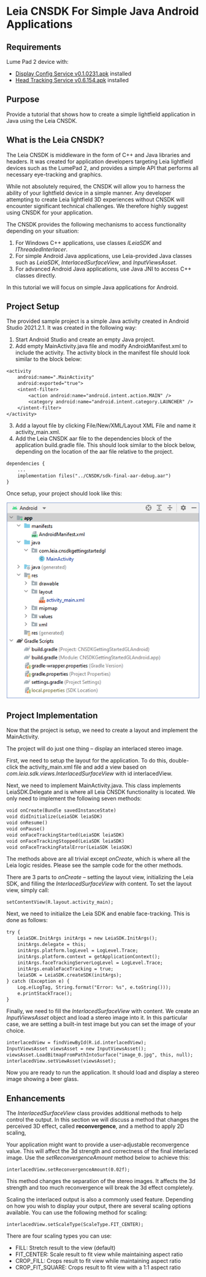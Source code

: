 # Leia CNSDK For Simple Java Android Applications

## Requirements
Lume Pad 2 device with:

* [Display Config Service v0.1.0231.apk](https://drive.google.com/file/d/1oAsbjSmQ6gkDQ85HVxV3-ZL4wbvI0_gp/view) installed
* [Head Tracking Service v0.6.154.apk](https://drive.google.com/file/d/1Ixr3rBLaRdiTM6PZAbhapjq12GBM2nXd/view) installed

## Purpose
Provide a tutorial that shows how to create a simple lightfield application in Java using the Leia CNSDK.


## What is the Leia CNSDK?

The Leia CNSDK is middleware in the form of C++ and Java libraries and headers. It was created for application developers targeting Leia lightfield devices such as the LumePad 2, and provides a simple API that performs all necessary eye-tracking and graphics.

While not absolutely required, the CNSDK will allow you to harness the ability of your lightfield device in a simple manner. Any developer attempting to create Leia lightfield 3D experiences without CNSDK will encounter significant technical challenges. We therefore highly suggest using CNSDK for your application.

The CNSDK provides the following mechanisms to access functionality depending on your situation:

1. For Windows C++ applications, use classes *ILeiaSDK* and *IThreadedInterlacer*.
2. For simple Android Java applications, use Leia-provided Java classes such as *LeiaSDK*, *InterlacedSurfaceView*, and *InputViewsAsset*.
3. For advanced Android Java applications, use Java JNI to access C++ classes directly.

In this tutorial we will focus on simple Java applications for Android.


## Project Setup

The provided sample project is a simple Java activity created in Android Studio 2021.2.1. It was created in the following way:
1. Start Android Studio and create an empty Java project.
2. Add empty MainActivity.java file and modify AndroidManifest.xml to include the activity. The activity block in the manifest file should look similar to the block below:

```
<activity 
    android:name=".MainActivity" 
    android:exported="true"> 
    <intent-filter> 
        <action android:name="android.intent.action.MAIN" /> 
        <category android:name="android.intent.category.LAUNCHER" /> 
    </intent-filter>
</activity>
```

3. Add a layout file by clicking File/New/XML/Layout XML File and name it activity_main.xml.
4. Add the Leia CNSDK aar file to the dependencies block of the application build.gradle file. This should look similar to the block below, depending on the location of the aar file relative to the project.

```
dependencies {
    ... 
    implementation files("../CNSDK/sdk-final-aar-debug.aar") 
}
```

Once setup, your project should look like this:

![alt text](https://github.com/LeiaInc/CNSDKGettingStartedGLAndroid/blob/main/ReadmeFiles/Screen%20Shot%202023-03-15%20at%203.59.58%20PM.png)


## Project Implementation

Now that the project is setup, we need to create a layout and implement the MainActivity.

The project will do just one thing – display an interlaced stereo image.

First, we need to setup the layout for the application. To do this, double-click the activity_main.xml file and add a view based on *com.leia.sdk.views.InterlacedSurfaceView* with id interlacedView.

Next, we need to implement MainActivity.java. This class implements LeiaSDK.Delegate and is where all Leia CNSDK functionality is located. We only need to implement the following seven methods:

```
void onCreate(Bundle savedInstanceState) 
void didInitialize(LeiaSDK leiaSDK)
void onResume() 
void onPause() 
void onFaceTrackingStarted(LeiaSDK leiaSDK) 
void onFaceTrackingStopped(LeiaSDK leiaSDK) 
void onFaceTrackingFatalError(LeiaSDK leiaSDK)
```

The methods above are all trivial except *onCreate*, which is where all the Leia logic resides. Please see the sample code for the other methods.

There are 3 parts to *onCreate* – setting the layout view, initializing the Leia SDK, and filling the *InterlacedSurfaceView* with content.
To set the layout view, simply call:

```
setContentView(R.layout.activity_main);
```

Next, we need to initialize the Leia SDK and enable face-tracking. This is done as follows:

```
try { 
    LeiaSDK.InitArgs initArgs = new LeiaSDK.InitArgs(); 
    initArgs.delegate = this; 
    initArgs.platform.logLevel = LogLevel.Trace; 
    initArgs.platform.context = getApplicationContext(); 
    initArgs.faceTrackingServerLogLevel = LogLevel.Trace; 
    initArgs.enableFaceTracking = true; 
    leiaSDK = LeiaSDK.createSDK(initArgs); 
} catch (Exception e) {
    Log.e(LogTag, String.format("Error: %s", e.toString()));
    e.printStackTrace(); 
}
```


Finally, we need to fill the *InterlacedSurfaceView* with content. We create an *InputViewsAsset* object and load a stereo image into it. In this particular case, we are setting a built-in test image but you can set the image of your choice.

```
interlacedView = findViewById(R.id.interlacedView); 
InputViewsAsset viewsAsset = new InputViewsAsset(); 
viewsAsset.LoadBitmapFromPathIntoSurface("image_0.jpg", this, null); 
interlacedView.setViewAsset(viewsAsset);
```

Now you are ready to run the application. It should load and display a stereo image showing a beer glass.

## Enhancements

The *InterlacedSurfaceView* class provides additional methods to help control the output. In this section we will discuss a method that changes the perceived 3D effect, called **reconvergence**, and a method to apply 2D scaling,

Your application might want to provide a user-adjustable reconvergence value. This will affect the 3d strength and correctness of the final interlaced image. Use the *setReconvergenceAmount* method below to achieve this:

```
interlacedView.setReconvergenceAmount(0.02f);
```

This method changes the separation of the stereo images. It affects the 3d strength and too much reconvergence will break the 3d effect completely.

Scaling the interlaced output is also a commonly used feature. Depending on how you wish to display your output, there are several scaling options available. You can use the following method for scaling:

```
interlacedView.setScaleType(ScaleType.FIT_CENTER);
```

There are four scaling types you can use:

* FILL: Stretch result to the view (default)
* FIT_CENTER: Scale result to fit view while maintaining aspect ratio
* CROP_FILL: Crops result to fit view while maintaining aspect ratio
* CROP_FIT_SQUARE: Crops result to fit view with a 1:1 aspect ratio
